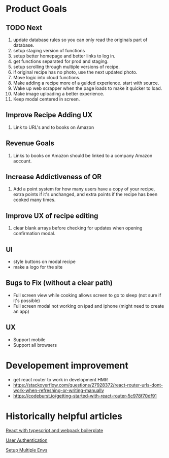 # Product Goals

## TODO Next
1. update database rules so you can only read the originals part of database.
2. setup staging version of functions
3. setup better homepage and better links to log in.
4. get functions separated for prod and staging.
5. setup scrolling through multiple versions of recipe.
6. if original recipe has no photo, use the next updated photo.
7. Move logic into cloud functions.
8. Make adding a recipe more of a guided experience. start with source.
9. Wake up web scrapper when the page loads to make it quicker to load.
10. Make image uploading a better experience.
11. Keep modal centered in screen.

## Improve Recipe Adding UX
1. Link to URL's and to books on Amazon

## Revenue Goals
1. Links to books on Amazon should be linked to a company Amazon account.

## Increase Addictiveness of OR
1. Add a point system for how many users have a copy of your recipe, extra points if it's unchanged, and extra points if the recipe has been cooked many times.

## Improve UX of recipe editing
1. clear blank arrays before checking for updates when opening confirmation modal.

## UI
- style buttons on modal recipe
- make a logo for the site

## Bugs to Fix (without a clear path)
- Full screen view while cooking allows screen to go to sleep (not sure if it's possible)
- Full screen modal not working on ipad and iphone (might need to create an app)

## UX 
- Support mobile
- Support all browsers

# Developement improvement
- get react router to work in development HMR
- https://stackoverflow.com/questions/27928372/react-router-urls-dont-work-when-refreshing-or-writing-manually
- https://codeburst.io/getting-started-with-react-router-5c978f70df91


# Historically helpful articles

[React with typescript and webpack boilerplate](https://hackernoon.com/react-with-typescript-and-webpack-654f93f34db6)

[User Authentication](https://css-tricks.com/firebase-react-part-2-user-authentication/)

[Setup Multiple Envs](https://firebase.googleblog.com/2017/04/easier-configuration-for-firebase-on-web.html)